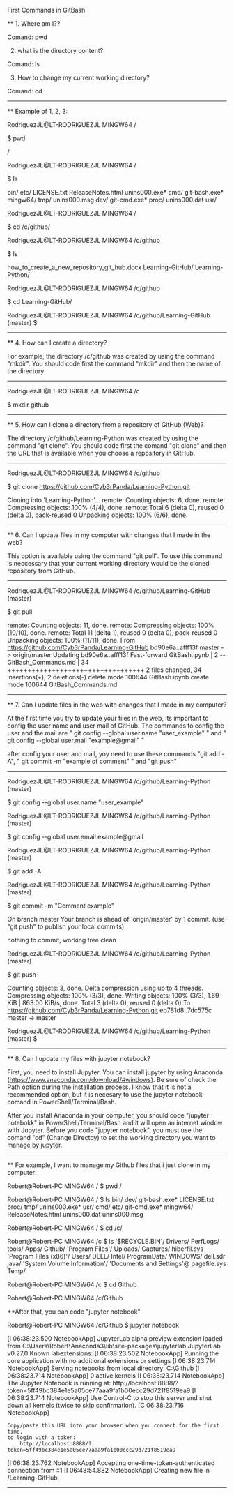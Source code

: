 First Commands in GitBash

** 1. Where am I??

Comand: pwd

2. what is the directory content?

Comand: ls

3. How to change my current working directory?

Comand: cd

*********************************************************************************
** Example of 1, 2, 3:

RodriguezJL@LT-RODRIGUEZJL MINGW64 /

$ pwd

/

RodriguezJL@LT-RODRIGUEZJL MINGW64 /

$ ls

bin/  etc/           LICENSE.txt  ReleaseNotes.html  unins000.exe*
cmd/  git-bash.exe*  mingw64/     tmp/               unins000.msg
dev/  git-cmd.exe*   proc/        unins000.dat       usr/

RodriguezJL@LT-RODRIGUEZJL MINGW64 /

$ cd /c/github/

RodriguezJL@LT-RODRIGUEZJL MINGW64 /c/github

$ ls

how_to_create_a_new_repository_git_hub.docx  Learning-GitHub/  Learning-Python/

RodriguezJL@LT-RODRIGUEZJL MINGW64 /c/github

$ cd Learning-GitHub/

RodriguezJL@LT-RODRIGUEZJL MINGW64 /c/github/Learning-GitHub (master)
$

*********************************************************************************

** 4. How can I create a directory?

For example, the directory /c/github was created by using the command "mkdir". You should code first the command "mkdir" and then the name of the directory 

*********************************************************************************
RodriguezJL@LT-RODRIGUEZJL MINGW64 /c

$ mkdir github
*********************************************************************************

** 5. How can I clone a directory from a repository of GitHub (Web)?

The directory /c/github/Learning-Python was created by using the command "git clone". You should code first the comand "git clone" and then the URL that is available when you choose a repository in GitHub.

*********************************************************************************
RodriguezJL@LT-RODRIGUEZJL MINGW64 /c/github

$ git clone https://github.com/Cyb3rPanda/Learning-Python.git

Cloning into 'Learning-Python'...
remote: Counting objects: 6, done.
remote: Compressing objects: 100% (4/4), done.
remote: Total 6 (delta 0), reused 0 (delta 0), pack-reused 0
Unpacking objects: 100% (6/6), done.
*********************************************************************************

** 6. Can I update files in my computer with changes that I made in the web?

This option is available using the command "git pull". To use this command is neccessary that your current working directory would be the cloned repository from GitHub. 

*********************************************************************************
RodriguezJL@LT-RODRIGUEZJL MINGW64 /c/github/Learning-GitHub (master)

$ git pull

remote: Counting objects: 11, done.
remote: Compressing objects: 100% (10/10), done.
remote: Total 11 (delta 1), reused 0 (delta 0), pack-reused 0
Unpacking objects: 100% (11/11), done.
From https://github.com/Cyb3rPanda/Learning-GitHub
   bd90e6a..afff13f  master     -> origin/master
Updating bd90e6a..afff13f
Fast-forward
 GitBash.ipynb       |  2 --
 GitBash_Commands.md | 34 ++++++++++++++++++++++++++++++++++
 2 files changed, 34 insertions(+), 2 deletions(-)
 delete mode 100644 GitBash.ipynb
 create mode 100644 GitBash_Commands.md
*********************************************************************************

** 7. Can I update files in the web with changes that I made in my computer?

At the first time you try to update your files in the web, its important to config the user name and user mail of GitHub. The commands to config the user and the mail are " git config --global user.name "user_example" " and " git config --global user.mail "example@gmail" "

after config your user and mail, yoy need to use these commands "git add -A", " git commit -m "example of comment" " and "git push"

*********************************************************************************
RodriguezJL@LT-RODRIGUEZJL MINGW64 /c/github/Learning-Python (master)

$ git config --global user.name "user_example"

RodriguezJL@LT-RODRIGUEZJL MINGW64 /c/github/Learning-Python (master)

$ git config --global user.email example@gmail

RodriguezJL@LT-RODRIGUEZJL MINGW64 /c/github/Learning-Python (master)

$ git add -A

RodriguezJL@LT-RODRIGUEZJL MINGW64 /c/github/Learning-Python (master)

$ git commit -m "Comment example"

On branch master
Your branch is ahead of 'origin/master' by 1 commit.
  (use "git push" to publish your local commits)

nothing to commit, working tree clean

RodriguezJL@LT-RODRIGUEZJL MINGW64 /c/github/Learning-Python (master)

$ git push

Counting objects: 3, done.
Delta compression using up to 4 threads.
Compressing objects: 100% (3/3), done.
Writing objects: 100% (3/3), 1.69 KiB | 863.00 KiB/s, done.
Total 3 (delta 0), reused 0 (delta 0)
To https://github.com/Cyb3rPanda/Learning-Python.git
   eb781d8..7dc575c  master -> master

RodriguezJL@LT-RODRIGUEZJL MINGW64 /c/github/Learning-Python (master)
$

*********************************************************************************
** 8. Can I update my files with jupyter notebook?

First, you need to install Jupyter. You can install jupyter by using Anaconda (https://www.anaconda.com/download/#windows).
Be sure of check the Path option during the installation process. I know that it is not a recommended option, but it is necesary to use the jupyter notebook comand in PowerShell/Terminal/Bash.

After you install Anaconda in your computer, you should code "jupyter notebokk" in PowerShell/Terminal/Bash and it will open an internet window with Jupyter. Before you code "jupyter notebook", you must use the comand "cd" (Change Directoy) to set the working directory you want to manage by jupyter.

*********************************************************************************
** For example, I want to manage my Github files that i just clone in my computer:

Robert@Robert-PC MINGW64 /
$ pwd
/

Robert@Robert-PC MINGW64 /
$ ls
bin/  dev/  git-bash.exe*  LICENSE.txt  proc/              tmp/          unins000.exe*  usr/
cmd/  etc/  git-cmd.exe*   mingw64/     ReleaseNotes.html  unins000.dat  unins000.msg

Robert@Robert-PC MINGW64 /
$ cd /c/

Robert@Robert-PC MINGW64 /c
$ ls
'$RECYCLE.BIN'/             Drivers/       PerfLogs/                     tools/
 Apps/                      Github/       'Program Files'/               Uploads/
 Captures/                  hiberfil.sys  'Program Files (x86)'/         Users/
 DELL/                      Intel/         ProgramData/                  WINDOWS/
 dell.sdr                   java/         'System Volume Information'/
'Documents and Settings'@   pagefile.sys   Temp/

Robert@Robert-PC MINGW64 /c
$ cd Github

Robert@Robert-PC MINGW64 /c/Github

**After that, you can code "jupyter notebook"

Robert@Robert-PC MINGW64 /c/Github
$ jupyter notebook

[I 06:38:23.500 NotebookApp] JupyterLab alpha preview extension loaded from C:\Users\Robert\Anaconda3\lib\site-packages\jupyterlab
JupyterLab v0.27.0
Known labextensions:
[I 06:38:23.502 NotebookApp] Running the core application with no additional extensions or settings
[I 06:38:23.714 NotebookApp] Serving notebooks from local directory: C:\Github
[I 06:38:23.714 NotebookApp] 0 active kernels
[I 06:38:23.714 NotebookApp] The Jupyter Notebook is running at: http://localhost:8888/?token=5ff49bc384e1e5a05ce77aaa9fa1b00ecc29d721f8519ea9
[I 06:38:23.714 NotebookApp] Use Control-C to stop this server and shut down all kernels (twice to skip confirmation).
[C 06:38:23.716 NotebookApp]

    Copy/paste this URL into your browser when you connect for the first time,
    to login with a token:
        http://localhost:8888/?token=5ff49bc384e1e5a05ce77aaa9fa1b00ecc29d721f8519ea9
[I 06:38:23.762 NotebookApp] Accepting one-time-token-authenticated connection from ::1
[I 06:43:54.882 NotebookApp] Creating new file in /Learning-GitHub

*********************************************************************************


